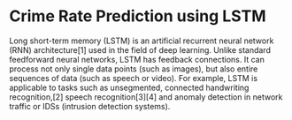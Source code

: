 
# Crime Rate Prediction using LSTM

Long short-term memory (LSTM) is an artificial recurrent neural network (RNN) architecture[1] used in the field of deep learning. Unlike standard feedforward neural networks, LSTM has feedback connections. It can process not only single data points (such as images), but also entire sequences of data (such as speech or video). For example, LSTM is applicable to tasks such as unsegmented, connected handwriting recognition,[2] speech recognition[3][4] and anomaly detection in network traffic or IDSs (intrusion detection systems).
